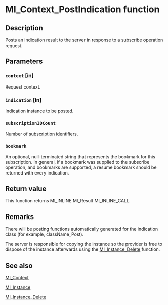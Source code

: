 # MI_Context_PostIndication function

## Description

Posts an indication result to the server in response to a subscribe operation request.

## Parameters

### `context` [in]

Request context.

### `indication` [in]

Indication instance to be posted.

### `subscriptionIDCount`

Number of subscription identifiers.

### `bookmark`

An optional, null-terminated string that represents the bookmark for this subscription. In general, if a bookmark was supplied to the subscribe operation, and bookmarks are supported, a resume bookmark should be returned with every indication.

## Return value

This function returns MI_INLINE MI_Result MI_INLINE_CALL.

## Remarks

There will be posting functions automatically generated for the indication class (for example, className_Post).

The server is responsible for copying the instance so the provider is free to dispose of the instance afterwards using the [MI_Instance_Delete](https://learn.microsoft.com/previous-versions/windows/desktop/api/mi/nf-mi-mi_instance_delete) function.

## See also

[MI_Context](https://learn.microsoft.com/windows/desktop/api/mi/ns-mi-mi_context)

[MI_Instance](https://learn.microsoft.com/windows/desktop/api/mi/ns-mi-mi_instance)

[MI_Instance_Delete](https://learn.microsoft.com/previous-versions/windows/desktop/api/mi/nf-mi-mi_instance_delete)